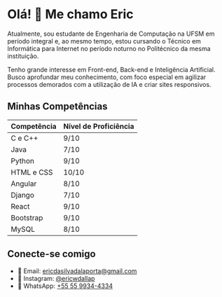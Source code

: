 # Olá! 👋 Me chamo Eric

Atualmente, sou estudante de Engenharia de Computação na UFSM em período integral e, ao mesmo tempo, estou cursando o Técnico em Informática para Internet no período noturno no Politécnico da mesma instituição.

Tenho grande interesse em Front-end, Back-end e Inteligência Artificial. Busco aprofundar meu conhecimento, com foco especial em agilizar processos demorados com a utilização de IA e criar sites responsivos.



## Minhas Competências 

| Competência      | Nível de Proficiência |
|------------------|-----------------------|
| C e C++          | 9/10                  |
| Java             | 7/10                  |
| Python           | 9/10                  |
| HTML e CSS       | 10/10                 |
| Angular          | 8/10                  |
| Django           | 7/10                  |
| React            | 9/10                  |
| Bootstrap        | 9/10                  |
| MySQL            | 8/10                  |



## Conecte-se comigo

- 📧 Email: [ericdasilvadalaporta@gmail.com](mailto:ericdasilvadalaporta@gmail.com)
- 📸 Instagram: [@ericwdallap](https://www.instagram.com/ericwdallap/)
- 📱 WhatsApp: [+55 55 9934-4334](https://wa.me/5599344334)
